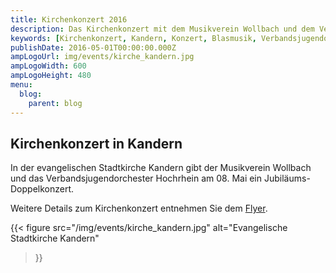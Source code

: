 ```yaml
---
title: Kirchenkonzert 2016
description: Das Kirchenkonzert mit dem Musikverein Wollbach und dem Verbandsjugendorchester Hochrhein in der ev. Kirche in Kandern.
keywords: [Kirchenkonzert, Kandern, Konzert, Blasmusik, Verbandsjugendorchester Hochrhein]
publishDate: 2016-05-01T00:00:00.000Z
ampLogoUrl: img/events/kirche_kandern.jpg
ampLogoWidth: 600
ampLogoHeight: 480
menu:
  blog:
    parent: blog
---
```


## Kirchenkonzert in Kandern
In der evangelischen Stadtkirche Kandern gibt der Musikverein Wollbach und
das Verbandsjugendorchester Hochrhein am 08. Mai ein Jubiläums-Doppelkonzert.

Weitere Details zum Kirchenkonzert entnehmen Sie dem [Flyer](/files/flyer/16_kirchenkonzert.pdf).

{{< figure src="/img/events/kirche_kandern.jpg"
           alt="Evangelische Stadtkirche Kandern"
>}}
